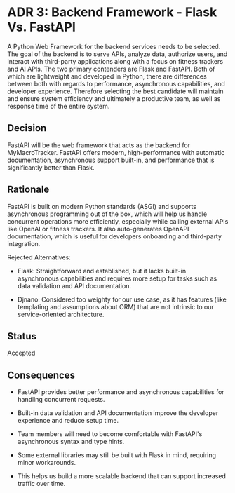 # ADR 3: Backend Framework - Flask Vs. FastAPI
A Python Web Framework for the backend services needs to be selected. The goal of the backend is to serve APIs, analyze data, authorize users, and interact with third-party applications along with a focus on fitness trackers and AI APIs. The two primary contenders are Flask and FastAPI. Both of which are lightweight and developed in Python, there are differences between both with regards to performance, asynchronous capabilities, and developer experience. Therefore selecting the best candidate will maintain and ensure system efficiency and ultimately a productive team, as well as response time of the entire system.

## Decision 
FastAPI will be the web framework that acts as the backend for MyMacroTracker. FastAPI offers modern, high-performance with automatic documentation, asynchronous support built-in, and performance that is significantly better than Flask.

## Rationale 
FastAPI is built on modern Python standards (ASGI) and supports asynchronous programming out of the box, which will help us handle concurrent operations more efficiently, especially while calling external APIs like OpenAI or fitness trackers. It also auto-generates OpenAPI documentation, which is useful for developers onboarding and third-party integration.

Rejected Alternatives:

- Flask:  Straightforward and established, but it lacks built-in asynchronous capabilities and requires more setup for tasks such as data validation and API documentation.

- Djnano: Considered too weighty for our use case, as it has features (like templating and assumptions about ORM) that are not intrinsic to our service-oriented architecture.

## Status
Accepted

## Consequences
- FastAPI provides better performance and asynchronous capabilities for handling concurrent requests. 

- Built-in data validation and API documentation improve the developer experience and reduce setup time.

- Team members will need to become comfortable with FastAPI's asynchronous syntax and type hints. 

- Some external libraries may still be built with Flask in mind, requiring minor workarounds.

- This helps us build a more scalable backend that can support increased traffic over time.
